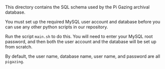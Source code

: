 This directory contains the SQL schema used by the Pi Gazing archival database.

You must set up the required MySQL user account and database before you can use any other python scripts in our repository.

Run the script `main.sh` to do this. You will need to enter your MySQL root password, and then both the user account and the database will be set up from scratch.

By default, the user name, database name, user name, and password are all `pigazing`.
